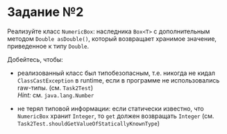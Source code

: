 # Задание №2

Реализуйте класс `NumericBox`: наследника `Box<T>` с дополнительным методом `Double asDouble()`, 
который возвращает хранимое значение, приведенное к типу `Double`. 

Добейтесь, чтобы: 
- реализованный класс был типобезопасным, т.е. никогда не кидал 
`ClassCastException` в runtime, если в программе не использовались raw-типы. 
(см. `Task2Test`)  
*Hint:* см. `java.lang.Number`

- не терял типовой информации: если статически известно, что `NumericBox` хранит 
`Integer`, то `get` должен возвращать `Integer` (см. `Task2Test.shouldGetValueOfStaticallyKnownType`)  
 